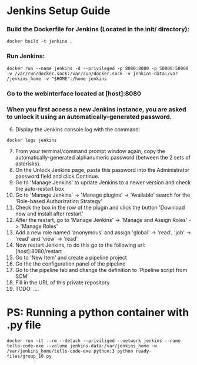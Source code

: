 # Jenkins Setup Guide

### Build the Dockerfile for Jenkins (Located in the init/ directory):
```
docker build -t jenkins .
```
### Run Jenkins:
```
docker run --name jenkins -d --privileged -p 8080:8080 -p 50000:50000 -v /var/run/docker.sock:/var/run/docker.sock -v jenkins-data:/var                 /jenkins_home -v "$HOME":/home jenkins
```
### Go to the webinterface located at [host]:8080
### When you first access a new Jenkins instance, you are asked to unlock it using an automatically-generated password.
6. Display the Jenkins console log with the command:
```
docker logs jenkins
```
7. From your terminal/command prompt window again, copy the automatically-generated alphanumeric password (between the 2 sets of asterisks).
8. On the Unlock Jenkins page, paste this password into the Administrator password field and click Continue.
9. Go to 'Manage Jenkins' to update Jenkins to a newer version and check the auto-restart box
10. Go to 'Manage Jenkins' -> 'Manage plugins' -> 'Available' search for the 'Role-based Authorization Strategy'
11. Check the box in the row of the plugin and click the button 'Download now and install after restart'
12. After the restart, go to 'Manage Jenkins' -> 'Manage and Assign Roles' -> 'Manage Roles'
13. Add a new role named 'anonymous' and assign 'global' -> 'read', 'job' -> 'read' and 'view' -> 'read'
14. Now restart Jenkins, to do this go to the following url: [host]:8080/restart
15. Go to 'New Item' and create a pipeline project
16. Go the the configuration panel of the pipeline
17. Go to the pipeline tab and change the definition to 'Pipeline script from SCM'
18. Fill in the URL of this private repository
19. TODO: ....

# PS: Running a python container with .py file
```
docker run -it --rm --detach --priviliged --network jenkins --name tello-code-exe --volume jenkins-data:/var/jenkins_home -w /var/jenkins_home/tello-code-exe python:3 python ready-files/group_10.py
```
